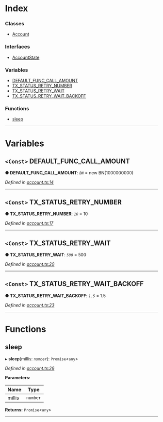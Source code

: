 

# Index

### Classes

* [Account](../classes/_account_.account.md)

### Interfaces

* [AccountState](../interfaces/_account_.accountstate.md)

### Variables

* [DEFAULT_FUNC_CALL_AMOUNT](_account_.md#default_func_call_amount)
* [TX_STATUS_RETRY_NUMBER](_account_.md#tx_status_retry_number)
* [TX_STATUS_RETRY_WAIT](_account_.md#tx_status_retry_wait)
* [TX_STATUS_RETRY_WAIT_BACKOFF](_account_.md#tx_status_retry_wait_backoff)

### Functions

* [sleep](_account_.md#sleep)

---

# Variables

<a id="default_func_call_amount"></a>

## `<Const>` DEFAULT_FUNC_CALL_AMOUNT

**● DEFAULT_FUNC_CALL_AMOUNT**: *`BN`* =  new BN(1000000000)

*Defined in [account.ts:14](https://github.com/nearprotocol/nearlib/blob/7c6612b/src.ts/account.ts#L14)*

___
<a id="tx_status_retry_number"></a>

## `<Const>` TX_STATUS_RETRY_NUMBER

**● TX_STATUS_RETRY_NUMBER**: *`10`* = 10

*Defined in [account.ts:17](https://github.com/nearprotocol/nearlib/blob/7c6612b/src.ts/account.ts#L17)*

___
<a id="tx_status_retry_wait"></a>

## `<Const>` TX_STATUS_RETRY_WAIT

**● TX_STATUS_RETRY_WAIT**: *`500`* = 500

*Defined in [account.ts:20](https://github.com/nearprotocol/nearlib/blob/7c6612b/src.ts/account.ts#L20)*

___
<a id="tx_status_retry_wait_backoff"></a>

## `<Const>` TX_STATUS_RETRY_WAIT_BACKOFF

**● TX_STATUS_RETRY_WAIT_BACKOFF**: *`1.5`* = 1.5

*Defined in [account.ts:23](https://github.com/nearprotocol/nearlib/blob/7c6612b/src.ts/account.ts#L23)*

___

# Functions

<a id="sleep"></a>

##  sleep

▸ **sleep**(millis: *`number`*): `Promise`<`any`>

*Defined in [account.ts:26](https://github.com/nearprotocol/nearlib/blob/7c6612b/src.ts/account.ts#L26)*

**Parameters:**

| Name | Type |
| ------ | ------ |
| millis | `number` |

**Returns:** `Promise`<`any`>

___

